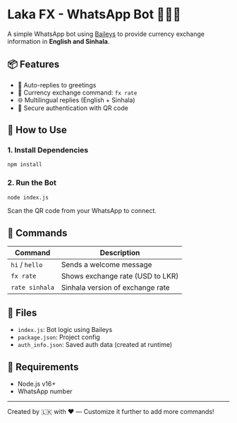 # Laka FX - WhatsApp Bot 💬🇱🇰

A simple WhatsApp bot using [Baileys](https://github.com/WhiskeySockets/Baileys) to provide currency exchange information in **English and Sinhala**.

## 📦 Features

- 💬 Auto-replies to greetings
- 💱 Currency exchange command: `fx rate`
- 🌐 Multilingual replies (English + Sinhala)
- 🔐 Secure authentication with QR code

## 🚀 How to Use

### 1. Install Dependencies

```bash
npm install
```

### 2. Run the Bot

```bash
node index.js
```

Scan the QR code from your WhatsApp to connect.

## 🧪 Commands

| Command        | Description                       |
|----------------|-----------------------------------|
| `hi` / `hello` | Sends a welcome message           |
| `fx rate`      | Shows exchange rate (USD to LKR)  |
| `rate sinhala` | Sinhala version of exchange rate  |

## 📁 Files

- `index.js`: Bot logic using Baileys
- `package.json`: Project config
- `auth_info.json`: Saved auth data (created at runtime)

## 📌 Requirements

- Node.js v16+
- WhatsApp number

---

Created by 🇱🇰 with ❤️ — Customize it further to add more commands!
